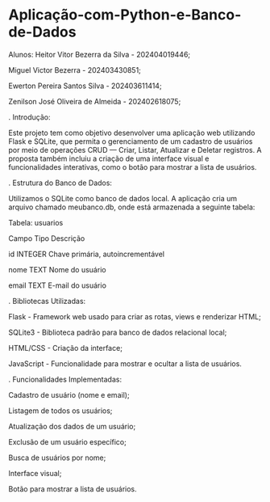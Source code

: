 # Aplicação-com-Python-e-Banco-de-Dados
Alunos:
Heitor Vitor Bezerra da Silva - 202404019446;

Miguel Victor Bezerra - 202403430851;

Ewerton Pereira Santos Silva - 202403611414;

Zenilson José Oliveira de Almeida - 202402618075;


. Introdução:

Este projeto tem como objetivo desenvolver uma aplicação web utilizando Flask e SQLite, que permita o gerenciamento de um cadastro de usuários por meio de operações CRUD — Criar, Listar, Atualizar e Deletar registros. A proposta também incluiu a criação de uma interface visual e funcionalidades interativas, como o botão para mostrar a lista de usuários.


. Estrutura do Banco de Dados:
 
Utilizamos o SQLite como banco de dados local. A aplicação cria um arquivo chamado meubanco.db, onde está armazenada a seguinte tabela:

 Tabela: usuarios
 
Campo	Tipo	Descrição

id	INTEGER	Chave primária, autoincrementável

nome	TEXT	Nome do usuário

email	TEXT	E-mail do usuário


 . Bibliotecas Utilizadas:
 
Flask	- Framework web usado para criar as rotas, views e renderizar HTML;

SQLite3	- Biblioteca padrão para banco de dados relacional local;

HTML/CSS - Criação da interface;

JavaScript - Funcionalidade para mostrar e ocultar a lista de usuários.


. Funcionalidades Implementadas:
 
 Cadastro de usuário (nome e email);
 
 Listagem de todos os usuários;
 
 Atualização dos dados de um usuário;
 
 Exclusão de um usuário específico;
 
 Busca de usuários por nome;
 
 Interface visual;
 
 Botão para mostrar a lista de usuários.
